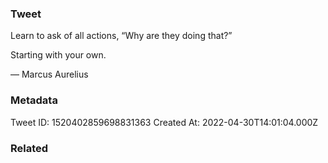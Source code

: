 ### Tweet
Learn to ask of all actions, “Why are they doing that?” 

Starting with your own. 

— Marcus Aurelius

### Metadata
Tweet ID: 1520402859698831363
Created At: 2022-04-30T14:01:04.000Z

### Related

